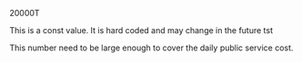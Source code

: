 20000T

This is a const value. It is hard coded and may change in the future tst

This number need to be large enough to cover the daily public service cost.
